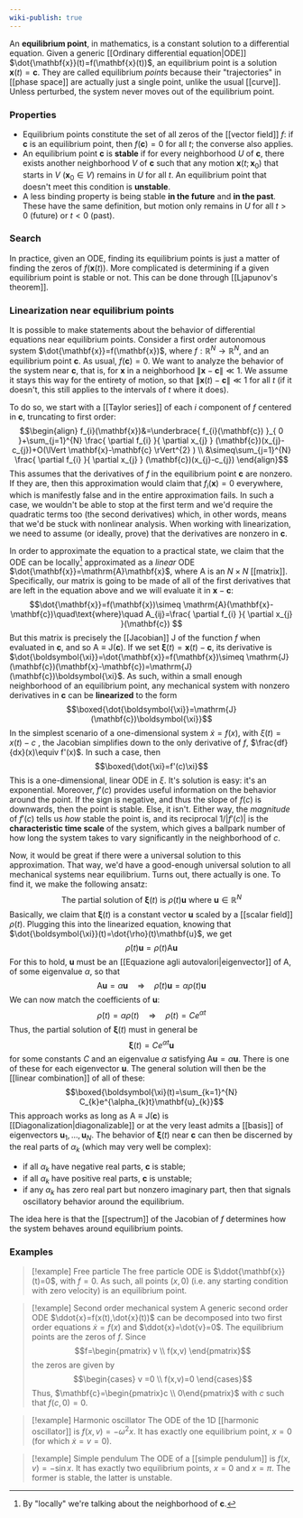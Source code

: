 ```yaml
---
wiki-publish: true
---
```

An **equilibrium point**, in mathematics, is a constant solution to a differential equation. Given a generic [[Ordinary differential equation|ODE]] $\dot{\mathbf{x}}(t)=f(\mathbf{x}(t))$, an equilibrium point is a solution $\mathbf{x}(t)=\mathbf{c}$. They are called equilibrium *points* because their "trajectories" in [[phase space]] are actually just a single point, unlike the usual [[curve]]. Unless perturbed, the system never moves out of the equilibrium point.
### Properties
- Equilibrium points constitute the set of all zeros of the [[vector field]] $f$: if $\mathbf{c}$ is an equilibrium point, then $f(\mathbf{c})=0$ for all $t$; the converse also applies. 
- An equilibrium point $\mathbf{c}$ is **stable** if for every neighborhood $U$ of $\mathbf{c}$, there exists another neighborhood $V$ of $\mathbf{c}$ such that any motion $\mathbf{x}(t;\mathbf{x}_{0})$ that starts in $V$ ($\mathbf{x}_{0}\in V$) remains in $U$ for all $t$. An equilibrium point that doesn't meet this condition is **unstable**.
- A less binding property is being stable **in the future** and **in the past**. These have the same definition, but motion only remains in $U$ for all $t>0$ (future) or $t<0$ (past).
### Search
In practice, given an ODE, finding its equilibrium points is just a matter of finding the zeros of $f(\mathbf{x}(t))$. More complicated is determining if a given equilibrium point is stable or not. This can be done through [[Ljapunov's theorem]].
### Linearization near equilibrium points
It is possible to make statements about the behavior of differential equations near equilibrium points. Consider a first order autonomous system $\dot{\mathbf{x}}=f(\mathbf{x})$, where $f:\mathbb{R}^{N}\to \mathbb{R}^{N}$, and an equilibrium point $\mathbf{c}$. As usual, $f(\mathbf{c})=0$. We want to analyze the behavior of the system near $\mathbf{c}$, that is, for $\mathbf{x}$ in a neighborhood $\lVert \mathbf{x}-\mathbf{c} \rVert\ll 1$. We assume it stays this way for the entirety of motion, so that $\lVert \mathbf{x}(t)-\mathbf{c} \rVert\ll1$ for all $t$ (if it doesn't, this still applies to the intervals of $t$ where it does).

To do so, we start with a [[Taylor series]] of each $i$ component of $f$ centered in $\mathbf{c}$, truncating to first order:
$$\begin{align}
f_{i}(\mathbf{x})&=\underbrace{ f_{i}(\mathbf{c}) }_{ 0 }+\sum_{j=1}^{N} \frac{ \partial f_{i} }{ \partial x_{j} } (\mathbf{c})(x_{j}-c_{j})+O(\lVert \mathbf{x}-\mathbf{c} \rVert^{2} ) \\
&\simeq\sum_{j=1}^{N} \frac{ \partial f_{i} }{ \partial x_{j} } (\mathbf{c})(x_{j}-c_{j})
\end{align}$$
This assumes that the derivatives of $f$ in the equilibrium point $\mathbf{c}$ are nonzero. If they are, then this approximation would claim that $f_{i}(\mathbf{x})=0$ everywhere, which is manifestly false and in the entire approximation fails. In such a case, we wouldn't be able to stop at the first term and we'd require the quadratic terms too (the second derivatives) which, in other words, means that we'd be stuck with nonlinear analysis. When working with linearization, we need to assume (or ideally, prove) that the derivatives are nonzero in $\mathbf{c}$.

In order to approximate the equation to a practical state, we claim that the ODE can be locally[^1] approximated as a *linear* ODE $\dot{\mathbf{x}}=\mathrm{A}\mathbf{x}$, where $\mathrm{A}$ is an $N\times N$ [[matrix]]. Specifically, our matrix is going to be made of all of the first derivatives that are left in the equation above and we will evaluate it in $\mathbf{x}-\mathbf{c}$:
$$\dot{\mathbf{x}}=f(\mathbf{x})\simeq \mathrm{A}(\mathbf{x}-\mathbf{c})\quad\text{where}\quad A_{ij}=\frac{ \partial f_{i} }{ \partial x_{j} }(\mathbf{c}) $$
But this matrix is precisely the [[Jacobian]] $\mathrm{J}$ of the function $f$ when evaluated in $\mathbf{c}$, and so $\mathrm{A}\equiv \mathrm{J}(\mathbf{c})$. If we set $\boldsymbol{\xi}(t)=\mathbf{x}(t)-\mathbf{c}$, its derivative is $\dot{\boldsymbol{\xi}}=\dot{\mathbf{x}}=f(\mathbf{x})\simeq \mathrm{J}(\mathbf{c})(\mathbf{x}-\mathbf{c})=\mathrm{J}(\mathbf{c})\boldsymbol{\xi}$. As such, within a small enough neighborhood of an equilibrium point, any mechanical system with nonzero derivatives in $\mathbf{c}$ can be **linearized** to the form
$$\boxed{\dot{\boldsymbol{\xi}}=\mathrm{J}(\mathbf{c})\boldsymbol{\xi}}$$
In the simplest scenario of a one-dimensional system $\dot{x}=f(x)$, with $\xi(t)=x(t)-c$ , the Jacobian simplifies down to the only derivative of $f$, $\frac{df}{dx}(x)\equiv f'(x)$. In such a case, then
$$\boxed{\dot{\xi}=f'(c)\xi}$$
This is a one-dimensional, linear ODE in $\xi$. It's solution is easy: it's an exponential. Moreover, $f'(c)$ provides useful information on the behavior around the point. If the sign is negative, and thus the slope of $f(c)$ is downwards, then the point is stable. Else, it isn't. Either way, the *magnitude* of $f'(c)$ tells us *how* stable the point is, and its reciprocal $1/\lvert f'(c) \rvert$ is the **characteristic time scale** of the system, which gives a ballpark number of how long the system takes to vary significantly in the neighborhood of $c$.

Now, it would be great if there were a universal solution to this approximation. That way, we'd have a good-enough universal solution to all mechanical systems near equilibrium. Turns out, there actually is one. To find it, we make the following ansatz:
$$\text{The partial solution of }\boldsymbol{\xi}(t)\text{ is }\rho(t)\mathbf{u}\text{ where }\mathbf{u}\in \mathbb{R}^{N}$$
Basically, we claim that $\boldsymbol{\xi}(t)$ is a constant vector $\mathbf{u}$ scaled by a [[scalar field]] $\rho(t)$. Plugging this into the linearized equation, knowing that $\dot{\boldsymbol{\xi}}(t)=\dot{\rho}(t)\mathbf{u}$, we get
$$\dot{\rho}(t)\mathbf{u}=\rho(t)\mathrm{A}\mathbf{u}$$
For this to hold, $\mathbf{u}$ must be an [[Equazione agli autovalori|eigenvector]] of $\mathrm{A}$, of some eigenvalue $\alpha$, so that
$$\mathrm{A}\mathbf{u}=\alpha \mathbf{u}\quad\Rightarrow \quad \dot{\rho}(t)\mathbf{u}=\alpha\rho(t)\mathbf{u}$$
We can now match the coefficients of $\mathbf{u}$:
$$\dot{\rho}(t)=\alpha \rho(t) \quad\Rightarrow \quad \rho (t)=Ce^{\alpha t}$$
Thus, the partial solution of $\boldsymbol{\xi}(t)$ must in general be
$$\boldsymbol{\xi}(t)=Ce^{\alpha t}\mathbf{u}$$
for some constants $C$ and an eigenvalue $\alpha$ satisfying $\mathrm{A}\mathbf{u}=\alpha \mathbf{u}$. There is one of these for each eigenvector $\mathbf{u}$. The general solution will then be the [[linear combination]] of all of these:
$$\boxed{\boldsymbol{\xi}(t)=\sum_{k=1}^{N} C_{k}e^{\alpha_{k}t}\mathbf{u}_{k}}$$
This approach works as long as $\mathrm{A}\equiv \mathrm{J}(\mathbf{c})$ is [[Diagonalization|diagonalizable]] or at the very least admits a [[basis]] of eigenvectors $\mathbf{u}_{1},\ldots,\mathbf{u}_{N}$. The behavior of $\boldsymbol{\xi}(t)$ near $\mathbf{c}$ can then be discerned by the real parts of $\alpha_{k}$ (which may very well be complex):
- if all $\alpha_{k}$ have negative real parts, $\mathbf{c}$ is stable;
- if all $\alpha_{k}$ have positive real parts, $\mathbf{c}$ is unstable;
- if any $\alpha_{k}$ has zero real part but nonzero imaginary part, then that signals oscillatory behavior around the equilibrium.

The idea here is that the [[spectrum]] of the Jacobian of $f$ determines how the system behaves around equilibrium points.
### Examples
> [!example] Free particle
> The free particle ODE is $\ddot{\mathbf{x}}(t)=0$, with $f=0$. As such, all points $(x,0)$ (i.e. any starting condition with zero velocity) is an equilibrium point.

> [!example] Second order mechanical system
> A generic second order ODE $\ddot{x}=f(x(t),\dot{x}(t))$ can be decomposed into two first order equations $\dot{x}=f(x)$ and $\ddot{x}=\dot{v}=0$. The equilibrium points are the zeros of $f$. Since
> $$f=\begin{pmatrix}
> v \\
> f(x,v)
> \end{pmatrix}$$
> the zeros are given by
> $$\begin{cases}
> v =0 \\
> f(x,v)=0
> \end{cases}$$
> Thus, $\mathbf{c}=\begin{pmatrix}c \\ 0\end{pmatrix}$ with $c$ such that $f(c,0)=0$.

> [!example] Harmonic oscillator
> The ODE of the 1D [[harmonic oscillator]] is $f(x,v)=-\omega ^{2}x$. It has exactly one equilibrium point, $x=0$ (for which $\dot{x}=v=0$).

> [!example] Simple pendulum
> The ODE of a [[simple pendulum]] is $f(x,v)=-\sin x$. It has exactly two equilibrium points, $x=0$ and $x=\pi$. The former is stable, the latter is unstable.

[^1]: By "locally" we're talking about the neighborhood of $\mathbf{c}$.
